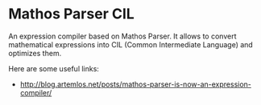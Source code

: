 Mathos Parser CIL
=================
An expression compiler based on Mathos Parser. It allows to convert mathematical expressions into CIL (Common Intermediate Language) and optimizes them.

Here are some useful links:
* http://blog.artemlos.net/posts/mathos-parser-is-now-an-expression-compiler/

